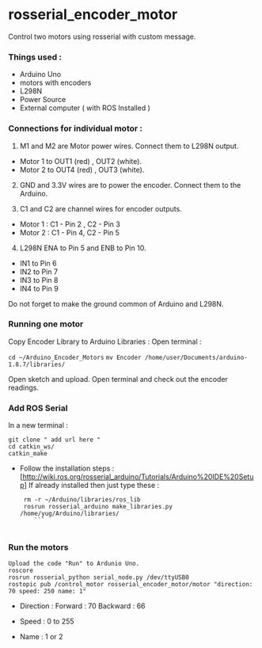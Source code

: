 # rosserial_encoder_motor

Control two motors using rosserial with custom message.

### Things used :
* Arduino Uno
* motors with encoders
* L298N 
* Power Source
* External computer ( with ROS Installed )

### Connections for individual motor :
1. M1 and M2 are Motor power wires. Connect them to L298N output. 
* Motor 1 to OUT1 (red) , OUT2 (white).
* Motor 2 to OUT4 (red) , OUT3 (white).

2. GND and 3.3V wires are to power the encoder. Connect them to the Arduino.

3. C1 and C2 are channel wires for encoder outputs. 

* Motor 1 : C1 - Pin 2 , C2 - Pin 3
* Motor 2 : C1 - Pin 4, C2 - Pin 5

4. L298N ENA to Pin 5 and ENB to Pin 10.
* IN1 to Pin 6
* IN2 to Pin 7
* IN3 to Pin 8
* IN4 to Pin 9

Do not forget to make the ground common of Arduino and L298N.

### Running one motor
Copy Encoder Library to Arduino Libraries :
Open terminal :

`cd ~/Arduino_Encoder_Motors`
`mv Encoder /home/user/Documents/arduino-1.8.7/libraries/`

Open sketch and upload. Open terminal and check out the encoder readings.

### Add ROS Serial 
In a new terminal :
```
git clone " add url here "
cd catkin_ws/
catkin_make
```

* Follow the installation steps : [http://wiki.ros.org/rosserial_arduino/Tutorials/Arduino%20IDE%20Setup]
	If already installed then just type these :
	```
	 rm -r ~/Arduino/libraries/ros_lib
	 rosrun rosserial_arduino make_libraries.py /home/yug/Arduino/libraries/
        ```


### Run the motors 
```
Upload the code "Run" to Ardunio Uno.
roscore
rosrun rosserial_python serial_node.py /dev/ttyUSB0
rostopic pub /control_motor rosserial_encoder_motor/motor "direction: 70 speed: 250 name: 1" 
```

* Direction : 
 Forward : 70 
 Backward : 66

* Speed : 0 to 255

* Name : 1 or 2



